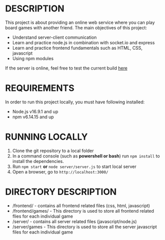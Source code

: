 # DESCRIPTION
This project is about providing an online web service where you can play board games with another friend.
The main objectives of this project:
* Understand server-client communication
* Learn and practice node.js in combination with socket.io and express  
* Learn and practice frontend fundamentals such as HTML, CSS, javascript
* Using npm modules 

If the server is online, feel free to test the current build [here](https://fun-games-online.herokuapp.com/)

# REQUIREMENTS 
In order to run this project locally, you must have following installed: 
* Node.js v16.9.1 and up
* npm v6.14.15 and up

# RUNNING LOCALLY
1. Clone the git repository to a local folder
2. In a command console (such as **powershell or bash**) run ```npm install``` to install the dependencies.  
4. Run ```npm start``` **or** ```node server/server.js``` to start local server
5. Open a browser, go to ```http://localhost:3000/```

# DIRECTORY DESCRIPTION
* /frontend/ - contains all frontend related files (css, html, javascript) 
* /frontend/games/ - This directory is used to store all frontend related flies for each individual game 
* /server/ - contains all server related files (javascript/node.js) 
* /server/games - This directory is used to store all the server javascript files for each individual game 


